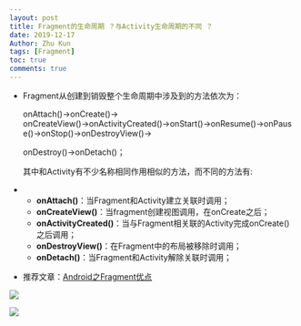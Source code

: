 ```yaml
---
layout: post
title: Fragment的生命周期 ？与Activity生命周期的不同 ？
date: 2019-12-17
Author: Zhu Kun
tags: [Fragment]
toc: true
comments: true
---
```


- Fragment从创建到销毁整个生命周期中涉及到的方法依次为：

  onAttach()→onCreate()→   onCreateView()→onActivityCreated()→onStart()→onResume()→onPause()→onStop()→onDestroyView()→

  onDestroy()→onDetach()；

  其中和Activity有不少名称相同作用相似的方法，而不同的方法有:     

- - **onAttach()**：当Fragment和Activity建立关联时调用；
  - **onCreateView()**：当fragment创建视图调用，在onCreate之后；
  - **onActivityCreated()**：当与Fragment相关联的Activity完成onCreate()之后调用；
  - **onDestroyView()**：在Fragment中的布局被移除时调用；
  - **onDetach()**：当Fragment和Activity解除关联时调用；

- 推荐文章：[Android之Fragment优点](https://link.juejin.im?target=https%3A%2F%2Fwww.cnblogs.com%2Fshaweng%2Fp%2F3918985.html)

![](http://justzk.github.io/images/fragment-life-cycle/fragment-life-cycle-1.png)

![](http://justzk.github.io/images/fragment-life-cycle/fragment-life-cycle-2.png)